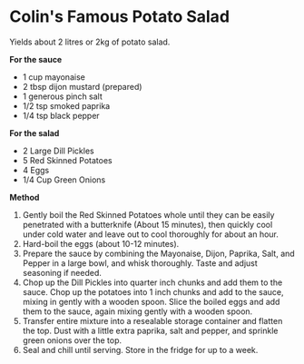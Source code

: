 # Colin's Famous Potato Salad

Yields about 2 litres or 2kg of potato salad.

**For the sauce**

* 1 cup mayonaise
* 2 tbsp dijon mustard (prepared)
* 1 generous pinch salt
* 1/2 tsp smoked paprika
* 1/4 tsp black pepper

**For the salad**

* 2 Large Dill Pickles
* 5 Red Skinned Potatoes
* 4 Eggs
* 1/4 Cup Green Onions

**Method**

1. Gently boil the Red Skinned Potatoes whole until they can be easily penetrated with a butterknife (About 15 minutes), then quickly cool under cold water and leave out to cool thoroughly for about an hour.
2. Hard-boil the eggs (about 10-12 minutes).
3. Prepare the sauce by combining the Mayonaise, Dijon, Paprika, Salt, and Pepper in a large bowl, and whisk thoroughly. Taste and adjust seasoning if needed.
4.  Chop up the Dill Pickles into quarter inch chunks and add them to the sauce. Chop up the potatoes into 1 inch chunks and add to the sauce, mixing in gently with a wooden spoon. Slice the boiled eggs and add them to the sauce, again mixing gently with a wooden spoon.
5. Transfer entire mixture into a resealable storage container and flatten the top. Dust with a little extra paprika, salt and pepper, and sprinkle green onions over the top.
6. Seal and chill until serving. Store in the fridge for up to a week.

